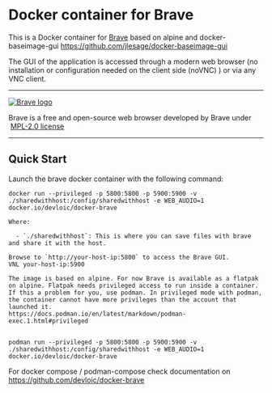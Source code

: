 # Docker container for Brave

This is a Docker container for [Brave](https://www.brave.com/) based on alpine and docker-baseimage-gui https://github.com/jlesage/docker-baseimage-gui

The GUI of the application is accessed through a modern web browser (no
installation or configuration needed on the client side (noVNC) ) or via any VNC client.

---

[![Brave logo](https://images.weserv.nl/?url=raw.githubusercontent.com/devloic/docker-brave/refs/heads/main/brave_logo.png&w=110)](https://www.brave.com)

Brave is a free and open-source web browser developed by Brave under  [MPL-2.0 license](https://github.com/brave/brave-browser#MPL-2.0-1-ov-file)

---

## Quick Start

Launch the brave docker container with the following command:
```shell
docker run --privileged -p 5800:5800 -p 5900:5900 -v ./sharedwithhost:/config/sharedwithhost -e WEB_AUDIO=1 docker.io/devloic/docker-brave

Where:

  - `./sharedwithhost`: This is where you can save files with brave and share it with the host.

Browse to `http://your-host-ip:5800` to access the Brave GUI.
VNL your-host-ip:5900

The image is based on alpine. For now Brave is available as a flatpak on alpine. Flatpak needs privileged access to run inside a container.
If this a problem for you, use podman. In privileged mode with podman, the container cannot have more privileges than the account that launched it.
https://docs.podman.io/en/latest/markdown/podman-exec.1.html#privileged


```
```shell
podman run --privileged -p 5800:5800 -p 5900:5900 -v ./sharedwithhost:/config/sharedwithhost -e WEB_AUDIO=1 docker.io/devloic/docker-brave
```

For docker compose / podman-compose check documentation on https://github.com/devloic/docker-brave

